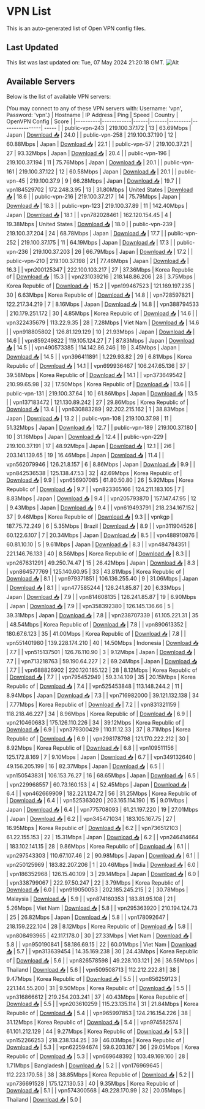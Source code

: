 # VPN List

This is an auto-generated list of Open VPN config files.

## Last Updated

This list was last updated on: Tue, 07 May 2024 21:20:18 GMT.
![Alt](https://repobeats.axiom.co/api/embed/186b98318ef1479477931607c1ad7d823f12451f.svg "Repobeats analytics image")

## Available Servers

Below is the list of available VPN servers:

(You may connect to any of these VPN servers with: Username: 'vpn', Password: 'vpn'.)
| Hostname | IP Address | Ping | Speed | Country | OpenVPN Config | Score |
|----------|------------|------|-------|---------|----------------| ----- |
| public-vpn-243 | 219.100.37.172 | 13 | 63.69Mbps | Japan | [Download 📥](./configs/server_0_JP.ovpn) | 24.0 |
| public-vpn-258 | 219.100.37.190 | 12 | 60.88Mbps | Japan | [Download 📥](./configs/server_1_JP.ovpn) | 22.1 |
| public-vpn-57 | 219.100.37.21 | 27 | 93.32Mbps | Japan | [Download 📥](./configs/server_2_JP.ovpn) | 20.4 |
| public-vpn-196 | 219.100.37.194 | 11 | 75.76Mbps | Japan | [Download 📥](./configs/server_3_JP.ovpn) | 20.1 |
| public-vpn-161 | 219.100.37.122 | 12 | 60.58Mbps | Japan | [Download 📥](./configs/server_4_JP.ovpn) | 20.1 |
| public-vpn-45 | 219.100.37.9 | 9 | 66.28Mbps | Japan | [Download 📥](./configs/server_5_JP.ovpn) | 19.7 |
| vpn184529702 | 172.248.3.95 | 13 | 31.80Mbps | United States | [Download 📥](./configs/server_6_US.ovpn) | 18.6 |
| public-vpn-216 | 219.100.37.217 | 14 | 75.79Mbps | Japan | [Download 📥](./configs/server_7_JP.ovpn) | 18.3 |
| public-vpn-123 | 219.100.37.89 | 11 | 142.40Mbps | Japan | [Download 📥](./configs/server_8_JP.ovpn) | 18.1 |
| vpn782028461 | 162.120.154.45 | 4 | 19.38Mbps | United States | [Download 📥](./configs/server_9_US.ovpn) | 18.0 |
| public-vpn-239 | 219.100.37.204 | 24 | 68.78Mbps | Japan | [Download 📥](./configs/server_10_JP.ovpn) | 17.7 |
| public-vpn-252 | 219.100.37.175 | 11 | 64.19Mbps | Japan | [Download 📥](./configs/server_11_JP.ovpn) | 17.3 |
| public-vpn-236 | 219.100.37.203 | 26 | 66.79Mbps | Japan | [Download 📥](./configs/server_12_JP.ovpn) | 17.2 |
| public-vpn-210 | 219.100.37.198 | 21 | 77.46Mbps | Japan | [Download 📥](./configs/server_13_JP.ovpn) | 16.3 |
| vpn200125347 | 222.100.103.217 | 27 | 37.36Mbps | Korea Republic of | [Download 📥](./configs/server_14_KR.ovpn) | 15.3 |
| vpn231039216 | 218.148.86.206 | 28 | 3.75Mbps | Korea Republic of | [Download 📥](./configs/server_15_KR.ovpn) | 15.2 |
| vpn199467523 | 121.169.197.235 | 30 | 6.63Mbps | Korea Republic of | [Download 📥](./configs/server_16_KR.ovpn) | 14.8 |
| vpn728597821 | 122.217.34.219 | 7 | 8.16Mbps | Japan | [Download 📥](./configs/server_17_JP.ovpn) | 14.8 |
| vpn388794533 | 210.179.251.172 | 30 | 4.85Mbps | Korea Republic of | [Download 📥](./configs/server_18_KR.ovpn) | 14.6 |
| vpn322435679 | 113.22.9.35 | 28 | 7.28Mbps | Viet Nam | [Download 📥](./configs/server_19_VN.ovpn) | 14.6 |
| vpn918805802 | 126.81.129.129 | 10 | 21.93Mbps | Japan | [Download 📥](./configs/server_20_JP.ovpn) | 14.6 |
| vpn859249822 | 119.105.124.27 | 7 | 87.83Mbps | Japan | [Download 📥](./configs/server_21_JP.ovpn) | 14.5 |
| vpn490573385 | 114.142.86.246 | 19 | 3.45Mbps | Japan | [Download 📥](./configs/server_22_JP.ovpn) | 14.5 |
| vpn396411891 | 1.229.93.82 | 29 | 6.81Mbps | Korea Republic of | [Download 📥](./configs/server_23_KR.ovpn) | 14.1 |
| vpn699936467 | 106.247.65.136 | 37 | 39.58Mbps | Korea Republic of | [Download 📥](./configs/server_24_KR.ovpn) | 14.1 |
| vpn373649542 | 210.99.65.98 | 32 | 17.50Mbps | Korea Republic of | [Download 📥](./configs/server_25_KR.ovpn) | 13.6 |
| public-vpn-131 | 219.100.37.64 | 10 | 61.86Mbps | Japan | [Download 📥](./configs/server_26_JP.ovpn) | 13.5 |
| vpn137183472 | 121.130.89.242 | 27 | 29.86Mbps | Korea Republic of | [Download 📥](./configs/server_27_KR.ovpn) | 13.4 |
| vpn630883289 | 92.202.215.162 | 1 | 38.83Mbps | Japan | [Download 📥](./configs/server_28_JP.ovpn) | 13.2 |
| public-vpn-108 | 219.100.37.98 | 11 | 51.32Mbps | Japan | [Download 📥](./configs/server_29_JP.ovpn) | 12.7 |
| public-vpn-189 | 219.100.37.180 | 10 | 31.16Mbps | Japan | [Download 📥](./configs/server_30_JP.ovpn) | 12.4 |
| public-vpn-229 | 219.100.37.191 | 17 | 48.92Mbps | Japan | [Download 📥](./configs/server_31_JP.ovpn) | 12.1 |
| 2i6 | 203.141.139.65 | 19 | 16.46Mbps | Japan | [Download 📥](./configs/server_32_JP.ovpn) | 11.4 |
| vpn562079946 | 126.21.8.157 | 6 | 8.86Mbps | Japan | [Download 📥](./configs/server_33_JP.ovpn) | 9.9 |
| vpn842536538 | 125.138.47.53 | 32 | 42.69Mbps | Korea Republic of | [Download 📥](./configs/server_34_KR.ovpn) | 9.9 |
| vpn656907085 | 61.80.50.80 | 26 | 5.92Mbps | Korea Republic of | [Download 📥](./configs/server_35_KR.ovpn) | 9.7 |
| vpn823365166 | 124.211.183.105 | 7 | 8.83Mbps | Japan | [Download 📥](./configs/server_36_JP.ovpn) | 9.4 |
| vpn205793870 | 157.147.47.95 | 12 | 9.43Mbps | Japan | [Download 📥](./configs/server_37_JP.ovpn) | 9.4 |
| vpn619493791 | 218.234.167.152 | 37 | 9.46Mbps | Korea Republic of | [Download 📥](./configs/server_38_KR.ovpn) | 9.3 |
| vpnkgp | 187.75.72.249 | 6 | 5.35Mbps | Brazil | [Download 📥](./configs/server_39_BR.ovpn) | 8.9 |
| vpn311904526 | 60.122.6.107 | 7 | 20.34Mbps | Japan | [Download 📥](./configs/server_40_JP.ovpn) | 8.5 |
| vpn488910876 | 60.81.10.10 | 5 | 9.61Mbps | Japan | [Download 📥](./configs/server_41_JP.ovpn) | 8.3 |
| vpn484784351 | 221.146.76.133 | 40 | 8.56Mbps | Korea Republic of | [Download 📥](./configs/server_42_KR.ovpn) | 8.3 |
| vpn267631291 | 49.250.74.47 | 15 | 26.42Mbps | Japan | [Download 📥](./configs/server_43_JP.ovpn) | 8.3 |
| vpn864577769 | 125.140.60.95 | 33 | 43.81Mbps | Korea Republic of | [Download 📥](./configs/server_44_KR.ovpn) | 8.1 |
| vpn979371851 | 106.136.255.40 | 9 | 31.06Mbps | Japan | [Download 📥](./configs/server_45_JP.ovpn) | 8.1 |
| vpn477585244 | 126.241.85.87 | 20 | 6.33Mbps | Japan | [Download 📥](./configs/server_46_JP.ovpn) | 7.9 |
| vpn814608135 | 126.241.85.87 | 19 | 6.90Mbps | Japan | [Download 📥](./configs/server_47_JP.ovpn) | 7.9 |
| vpn358392380 | 126.145.136.66 | 5 | 39.31Mbps | Japan | [Download 📥](./configs/server_48_JP.ovpn) | 7.8 |
| vpn238707339 | 61.105.221.31 | 35 | 48.54Mbps | Korea Republic of | [Download 📥](./configs/server_49_KR.ovpn) | 7.8 |
| vpn890613352 | 180.67.6.123 | 35 | 41.00Mbps | Korea Republic of | [Download 📥](./configs/server_50_KR.ovpn) | 7.8 |
| vpn551401980 | 139.228.174.210 | 40 | 14.50Mbps | Indonesia | [Download 📥](./configs/server_51_ID.ovpn) | 7.7 |
| vpn515137501 | 126.76.110.90 | 3 | 9.12Mbps | Japan | [Download 📥](./configs/server_52_JP.ovpn) | 7.7 |
| vpn713218763 | 59.190.64.227 | 2 | 69.24Mbps | Japan | [Download 📥](./configs/server_53_JP.ovpn) | 7.7 |
| vpn688826902 | 220.120.185.122 | 28 | 8.12Mbps | Korea Republic of | [Download 📥](./configs/server_54_KR.ovpn) | 7.7 |
| vpn795452949 | 59.3.14.109 | 35 | 20.15Mbps | Korea Republic of | [Download 📥](./configs/server_55_KR.ovpn) | 7.4 |
| vpn525453848 | 113.148.244.2 | 11 | 8.94Mbps | Japan | [Download 📥](./configs/server_56_JP.ovpn) | 7.3 |
| vpn716982000 | 39.121.132.138 | 34 | 7.77Mbps | Korea Republic of | [Download 📥](./configs/server_57_KR.ovpn) | 7.2 |
| vpn831321159 | 118.218.46.227 | 34 | 8.96Mbps | Korea Republic of | [Download 📥](./configs/server_58_KR.ovpn) | 6.9 |
| vpn210460683 | 175.126.110.226 | 34 | 39.12Mbps | Korea Republic of | [Download 📥](./configs/server_59_KR.ovpn) | 6.9 |
| vpn379300429 | 110.11.12.33 | 37 | 8.71Mbps | Korea Republic of | [Download 📥](./configs/server_60_KR.ovpn) | 6.9 |
| vpn298178798 | 121.170.222.212 | 30 | 8.92Mbps | Korea Republic of | [Download 📥](./configs/server_61_KR.ovpn) | 6.8 |
| vpn109511156 | 125.172.8.169 | 7 | 9.10Mbps | Japan | [Download 📥](./configs/server_62_JP.ovpn) | 6.7 |
| vpn349132640 | 49.156.205.199 | 16 | 82.37Mbps | Japan | [Download 📥](./configs/server_63_JP.ovpn) | 6.5 |
| vpn150543831 | 106.153.76.27 | 16 | 68.65Mbps | Japan | [Download 📥](./configs/server_64_JP.ovpn) | 6.5 |
| vpn229968557 | 60.73.160.153 | 4 | 52.45Mbps | Japan | [Download 📥](./configs/server_65_JP.ovpn) | 6.4 |
| vpn462669909 | 182.221.124.72 | 56 | 31.25Mbps | Korea Republic of | [Download 📥](./configs/server_66_KR.ovpn) | 6.4 |
| vpn525363020 | 203.165.114.190 | 15 | 9.01Mbps | Japan | [Download 📥](./configs/server_67_JP.ovpn) | 6.4 |
| vpn775708093 | 61.21.197.220 | 19 | 27.01Mbps | Japan | [Download 📥](./configs/server_68_JP.ovpn) | 6.2 |
| vpn345471034 | 183.105.167.75 | 27 | 16.95Mbps | Korea Republic of | [Download 📥](./configs/server_69_KR.ovpn) | 6.2 |
| vpn736512103 | 61.22.155.153 | 22 | 15.31Mbps | Japan | [Download 📥](./configs/server_70_JP.ovpn) | 6.2 |
| vpn246414664 | 183.102.141.15 | 28 | 9.86Mbps | Korea Republic of | [Download 📥](./configs/server_71_KR.ovpn) | 6.1 |
| vpn297543303 | 110.67.107.46 | 2 | 90.98Mbps | Japan | [Download 📥](./configs/server_72_JP.ovpn) | 6.1 |
| vpn250125969 | 183.82.207.206 | 1 | 20.46Mbps | India | [Download 📥](./configs/server_73_IN.ovpn) | 6.0 |
| vpn186352968 | 126.15.40.109 | 3 | 29.14Mbps | Japan | [Download 📥](./configs/server_74_JP.ovpn) | 6.0 |
| vpn338799067 | 222.97.50.247 | 22 | 3.79Mbps | Korea Republic of | [Download 📥](./configs/server_75_KR.ovpn) | 6.0 |
| vpn919050053 | 202.185.245.215 | 2 | 30.78Mbps | Malaysia | [Download 📥](./configs/server_76_MY.ovpn) | 5.9 |
| vpn874160353 | 183.81.95.108 | 21 | 5.26Mbps | Viet Nam | [Download 📥](./configs/server_77_VN.ovpn) | 5.8 |
| vpn295363920 | 210.194.124.73 | 25 | 26.82Mbps | Japan | [Download 📥](./configs/server_78_JP.ovpn) | 5.8 |
| vpn178092647 | 218.159.222.104 | 28 | 8.12Mbps | Korea Republic of | [Download 📥](./configs/server_79_KR.ovpn) | 5.8 |
| vpn808493965 | 42.117.178.0 | 30 | 27.33Mbps | Viet Nam | [Download 📥](./configs/server_80_VN.ovpn) | 5.8 |
| vpn950190841 | 58.186.69.15 | 22 | 60.01Mbps | Viet Nam | [Download 📥](./configs/server_81_VN.ovpn) | 5.7 |
| vpn313639454 | 14.35.169.238 | 30 | 24.43Mbps | Korea Republic of | [Download 📥](./configs/server_82_KR.ovpn) | 5.6 |
| vpn826578598 | 49.228.103.121 | 26 | 36.56Mbps | Thailand | [Download 📥](./configs/server_83_TH.ovpn) | 5.6 |
| vpn509508713 | 112.212.222.81 | 38 | 9.47Mbps | Korea Republic of | [Download 📥](./configs/server_84_KR.ovpn) | 5.5 |
| vpn656259123 | 221.144.55.200 | 31 | 9.50Mbps | Korea Republic of | [Download 📥](./configs/server_85_KR.ovpn) | 5.5 |
| vpn316866612 | 219.254.203.241 | 37 | 40.43Mbps | Korea Republic of | [Download 📥](./configs/server_86_KR.ovpn) | 5.5 |
| vpn203610259 | 115.23.135.114 | 31 | 21.84Mbps | Korea Republic of | [Download 📥](./configs/server_87_KR.ovpn) | 5.4 |
| vpn965997853 | 124.216.154.226 | 38 | 31.12Mbps | Korea Republic of | [Download 📥](./configs/server_88_KR.ovpn) | 5.4 |
| vpn974582574 | 61.101.212.129 | 44 | 9.27Mbps | Korea Republic of | [Download 📥](./configs/server_89_KR.ovpn) | 5.3 |
| vpn152266253 | 218.238.134.25 | 39 | 46.03Mbps | Korea Republic of | [Download 📥](./configs/server_90_KR.ovpn) | 5.3 |
| vpn622594674 | 59.6.203.167 | 36 | 29.05Mbps | Korea Republic of | [Download 📥](./configs/server_91_KR.ovpn) | 5.3 |
| vpn669648392 | 103.49.169.160 | 28 | 1.71Mbps | Bangladesh | [Download 📥](./configs/server_92_BD.ovpn) | 5.2 |
| vpn176969645 | 112.223.170.58 | 38 | 38.85Mbps | Korea Republic of | [Download 📥](./configs/server_93_KR.ovpn) | 5.2 |
| vpn736691528 | 175.127.130.53 | 40 | 9.35Mbps | Korea Republic of | [Download 📥](./configs/server_94_KR.ovpn) | 5.1 |
| vpn574300568 | 49.228.170.99 | 32 | 20.05Mbps | Thailand | [Download 📥](./configs/server_95_TH.ovpn) | 5.0 |
